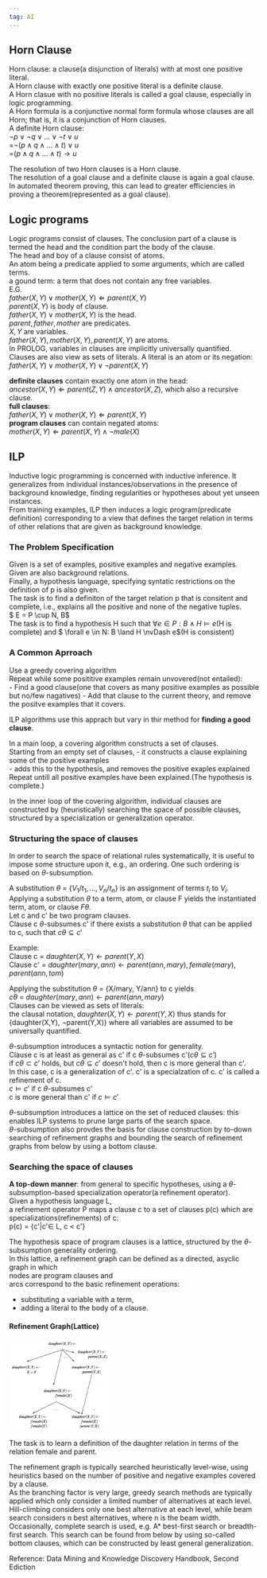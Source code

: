 ```yaml
---  
tag: AI 
---
```

## Horn Clause

Horn clause: a clause(a disjunction of literals) with at most one positive literal.     
A Horn clause with exactly one positive literal is a definite clause.     
A Horn clasue with no positive literals is called a goal clause, especially in logic programming.    
A Horn formula is a conjunctive normal form formula whose clauses are all Horn; that is, it is a conjunction of Horn clauses.      
A definite Horn clause:    
$\lnot p \lor \lnot q \lor ...\lor \lnot t \lor u$    
=$\lnot(p \land q \land  ...\land  t) \lor u$     
=$(p \land q \land  ...\land  t) \to u$

The resolution of two Horn clauses is a Horn clause.    
The resolution of a goal clause and a definite clause is again a goal clause.
In automated theorem proving, this can lead to greater efficiencies in proving a theorem(represented as a goal clause).

## Logic programs

Logic programs consist of clauses. The conclusion part of a clause is termed the head and the condition part the body of the clause.    
The head and boy of a clause consist of atoms.    
An atom being a predicate applied to some arguments, which are called terms.    
a gound term: a term that does not contain any free variables.    
E.G.    
$father(X,Y) \lor mother(X,Y) \Leftarrow parent(X,Y)$    
$parent(X,Y)$ is body of clause.    
$father(X,Y) \lor mother(X,Y)$ is the head.     
$parent, father, mother$ are predicates.    
$X, Y$ are variables.    
$father(X,Y), mother(X,Y), parent(X,Y)$ are atoms.    
In PROLOG, variables in clauses are implicitly universally quantified.  
Clauses are also view as sets of literals. A literal is an atom or its negation: $father(X,Y) \lor mother(X,Y) \lor \lnot parent(X,Y)$


$\textbf{definite clauses}$ contain exactly one atom in the head:    
$ancestor(X,Y) \Leftarrow parent(Z,Y) \land ancestor(X,Z)$, which also a recursive clause.        
$\textbf{full clauses}$:    
$father(X,Y) \lor mother(X,Y) \Leftarrow parent(X,Y)$    
$\textbf{program clauses}$ can contain negated atoms:     
$mother(X,Y) \Leftarrow parent(X,Y) \land \lnot male(X)$     

## ILP
Inductive logic programming is concerned with inductive inference. It generalizes from individual instances/observations in the presence of background knowledge, finding regularities or hypotheses about yet unseen instances.    
From training examples, ILP then induces a logic program(predicate definition) corresponding to a view that defines the target relation in terms of other relations that are given as background knowledge.    

### The Problem Specification

Given is a set of examples, positive examples and negative examples.     
Given are also background relations.     
Finally, a hypothesis language, specifying syntatic restrictions on the definition of p is also given.   
The task is to find a definiton of the target relation p that is consitent and complete, i.e., explains all the positive and none of the negative tuples.     
$ E = P \cup N, B$    
The task is to find a hypothesis H such that $\forall e \in P: B \land H \vDash e$(H is complete) and $ \forall e \in N: B \land H \nvDash e$(H is consistent)

### A Common Aprroach
Use a greedy covering algorithm     
Repeat while some posititive examples remain unvovered(not entailed):    
    - Find a good clause(one that covers as many positive examples as possible but no/few nagatives)
    - Add that clause to the current theory, and remove the positve examples that it covers.

ILP algorithms use this apprach but vary in thir method for $\textbf{finding a good clause}$.       

In a main loop, a covering algorithm constructs a set of clauses.     
Starting from an empty set of clauses,
    - it constructs a clause explaining some of the positive examples    
    - adds this to the hypothesis, and removes the positive exaples explained    
Repeat untill all positive examples have been explained.(The hypothesis is complete.)     

In the inner loop of the covering algorithm, individual clauses are constructed by (heuristically) searching the space of possible clauses, structured by a specialization or generalization operator.


### Structuring the space of clauses
In order to search the space of relational rules systematically, it is useful to impose some structure upon it, e.g., an ordering. One such ordering is based on $\theta$-subsumption.

A substitution $\theta$ = {$V_1/t_1,..., V_n/t_n$} is an assignment of terms $t_i$ to $V_i$. Applying a substitution $\theta$ to a term, atom, or clause F yields the instantiated term, atom, or clause $F\theta$.    
Let c and c' be two program clauses.    
Clause c $\theta$-subsumes c' if there exists a substitution $\theta$ that can be applied to c, such that $c\theta \subseteq c'$      

Example:      
Clause c = $daughter(X,Y)\leftarrow parent(Y,X)$    
Clause c' = $daughter(mary,ann) \leftarrow parent(ann, mary), female(mary), parent(ann,tom)$     

Applying the substitution $\theta$ = {X/mary, Y/ann} to c yields    
$c\theta$ = $daughter(mary,ann)\leftarrow parent(ann,mary)$    
Clauses can be viewed as sets of literals:      
the clausal notation, $daughter(X,Y)\leftarrow parent(Y,X)$ thus stands for {daughter(X,Y), $\lnot$parent(Y,X)} where all variables are assumed to be universally quantified.    


$\theta$-subsumption introduces a syntactic notion for generality.    
Clause c is at least as general as c' if c $\theta$-subsumes c'($c\theta \subseteq c'$)    
if $c\theta \subset c'$ holds, but $c\theta \subseteq c'$ doesn't hold, then c is more general than c'.    
In this case, c is a generalization of c'. c' is a specialzation of c. c' is called a refinement of c.    
$c \vDash c'$ if c $\theta$-subsumes c'    
c is more general than c' if $c \vDash c'$    

$\theta$-subsumption introduces a lattice on the set of reduced clauses: this enables ILP systems to prune large parts of the search space.     
$\theta$-subsumption also provdes the basis for clause construction by to-down searching of refinement graphs and bounding the search of refinement graphs from below by using a bottom clause.

### Searching the space of clauses
$\textbf{A top-down manner}$: from general to specific hypotheses, using a $\theta$-subsumption-based specialization operator(a refinement operator).     
Given a hypothesis language L,     
a refinement operator P maps a clause c to a set of clauses p(c) which are specializations(refinements) of c:    
p(c) = {c'|c'$\in$ L, c < c'}

The hypothesis space of program clauses is a lattice, structured by the $\theta$-subsumption generality ordering.    
In this lattice, a refinement graph can be defined as a directed, asyclic graph in which     
nodes are program clauses and     
arcs correspond to the basic refinement operations:     
- substituting a variable with a term, 
- adding a literal to the body of a clause.

#### Refinement Graph(Lattice)

<img src="https://github.com/guihongwan/guihongwan.github.io/blob/master/_posts/2018-10-18-refinementgraph.png" width="200" />

The task is to learn a definition of the daughter relation in terms of the relation female and parent.    


The refinement graph is typically searched heuristically level-wise, using heuristics based on the number of positive and negative examples covered by a clause.     
As the branching factor is very large, greedy search methods are typically applied which only consider a limited number of alternatives at each level.  Hill-climbing considers only one best alternative at each level, while beam search considers n best alternatives, where n is the beam width. Occasionally, complete search is used, e.g. A* best-first search or breadth-first search. This search can be found from below by using so-called bottom clauses, which can be constructed by least general generalization.    


Reference: Data Mining and Knowledge Discovery Handbook, Second Ediction
